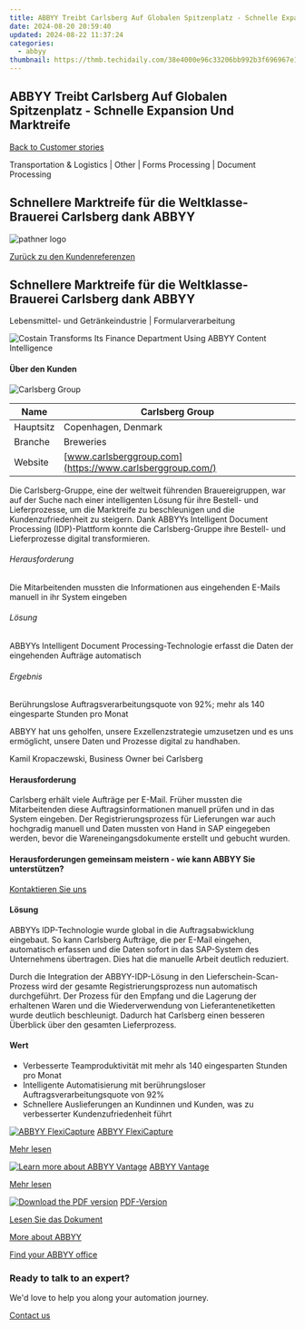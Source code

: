 ```yaml
---
title: ABBYY Treibt Carlsberg Auf Globalen Spitzenplatz - Schnelle Expansion Und Marktreife
date: 2024-08-20 20:59:40
updated: 2024-08-22 11:37:24
categories:
  - abbyy
thumbnail: https://thmb.techidaily.com/38e4000e96c33206bb992b3f696967e164e1f69dc3c8232613dcea5c215cabc4.jpg
---
```


## ABBYY Treibt Carlsberg Auf Globalen Spitzenplatz - Schnelle Expansion Und Marktreife

[Back to Customer stories](https://tools.techidaily.com/abbyy/products/)

Transportation & Logistics | Other | Forms Processing | Document Processing

## Schnellere Marktreife für die Weltklasse-Brauerei Carlsberg dank ABBYY

![pathner logo](https://content.abbyy.com/-/media/project/abbyy/abbyy/logos-white/de/183496.png?h=40&iar=0&w=120)

[Zurück zu den Kundenreferenzen](https://tools.techidaily.com/abbyy/products/)

## Schnellere Marktreife für die Weltklasse-Brauerei Carlsberg dank ABBYY

Lebensmittel- und Getränkeindustrie | Formularverarbeitung 

![Costain Transforms Its Finance Department Using ABBYY Content Intelligence](https://static4.abbyy.com/abbyycommedia/36081/15063-carlsberg-556x303.png) 

#### Über den Kunden

![Carlsberg Group](https://static5.abbyy.com/abbyycommedia/36017/15064-logo-carlsberg-group.png) 

| Name      | Carlsberg Group                                           |
| --------- | --------------------------------------------------------- |
| Hauptsitz | Copenhagen, Denmark                                       |
| Branche   | Breweries                                                 |
| Website   | [www.carlsberggroup.com](https://www.carlsberggroup.com/) |

Die Carlsberg-Gruppe, eine der weltweit führenden Brauereigruppen, war auf der Suche nach einer intelligenten Lösung für ihre Bestell- und Lieferprozesse, um die Marktreife zu beschleunigen und die Kundenzufriedenheit zu steigern. Dank ABBYYs Intelligent Document Processing (IDP)-Plattform konnte die Carlsberg-Gruppe ihre Bestell- und Lieferprozesse digital transformieren.

###### Herausforderung

Die Mitarbeitenden mussten die Informationen aus eingehenden E-Mails manuell in ihr System eingeben

###### Lösung

ABBYYs Intelligent Document Processing-Technologie erfasst die Daten der eingehenden Aufträge automatisch

###### Ergebnis

Berührungslose Auftragsverarbeitungsquote von 92%; mehr als 140 eingesparte Stunden pro Monat

 ABBYY hat uns geholfen, unsere Exzellenzstrategie umzusetzen und es uns ermöglicht, unsere Daten und Prozesse digital zu handhaben.

 Kamil Kropaczewski, Business Owner bei Carlsberg

#### Herausforderung

Carlsberg erhält viele Aufträge per E-Mail. Früher mussten die Mitarbeitenden diese Auftragsinformationen manuell prüfen und in das System eingeben. Der Registrierungsprozess für Lieferungen war auch hochgradig manuell und Daten mussten von Hand in SAP eingegeben werden, bevor die Wareneingangsdokumente erstellt und gebucht wurden.

#### Herausforderungen gemeinsam meistern - wie kann ABBYY Sie unterstützen?

[Kontaktieren Sie uns](https://tools.techidaily.com/abbyy/products/) 

#### Lösung

ABBYYs IDP-Technologie wurde global in die Auftragsabwicklung eingebaut. So kann Carlsberg Aufträge, die per E-Mail eingehen, automatisch erfassen und die Daten sofort in das SAP-System des Unternehmens übertragen. Dies hat die manuelle Arbeit deutlich reduziert.

Durch die Integration der ABBYY-IDP-Lösung in den Lieferschein-Scan-Prozess wird der gesamte Registrierungsprozess nun automatisch durchgeführt. Der Prozess für den Empfang und die Lagerung der erhaltenen Waren und die Wiederverwendung von Lieferantenetiketten wurde deutlich beschleunigt. Dadurch hat Carlsberg einen besseren Überblick über den gesamten Lieferprozess.

#### Wert

   * Verbesserte Teamproduktivität mit mehr als 140 eingesparten Stunden pro Monat
   * Intelligente Automatisierung mit berührungsloser Auftragsverarbeitungsquote von 92%
   * Schnellere Auslieferungen an Kundinnen und Kunden, was zu verbesserter Kundenzufriedenheit führt

[![ABBYY FlexiCapture](https://static2.abbyy.com/abbyycommedia/21380/4-flexicapture.jpg)](https://tools.techidaily.com/abbyy/products/) [ABBYY FlexiCapture](https://tools.techidaily.com/abbyy/products/) 

[Mehr lesen](https://tools.techidaily.com/abbyy/products/) 

[![Learn more about ABBYY Vantage](https://static2.abbyy.com/abbyycommedia/24337/mailroom_automation_360x162.jpg)](https://tools.techidaily.com/abbyy/products/) [ABBYY Vantage](https://tools.techidaily.com/abbyy/products/) 

[Mehr lesen](https://tools.techidaily.com/abbyy/products/) 

[![Download the PDF version](https://static4.abbyy.com/abbyycommedia/36083/15063-carlsberg-360x162.png)](https://static2.abbyy.com/abbyycommedia/36650/carlsberg-group-breweries-case-study-de.pdf "PDF-Version") [PDF-Version](https://static2.abbyy.com/abbyycommedia/36650/carlsberg-group-breweries-case-study-de.pdf "PDF-Version") 

[Lesen Sie das Dokument](https://static2.abbyy.com/abbyycommedia/36650/carlsberg-group-breweries-case-study-de.pdf "PDF-Version") 

[More about ABBYY](https://tools.techidaily.com/abbyy/products/) 

[Find your ABBYY office](https://tools.techidaily.com/abbyy/products/) 

### Ready to talk to an expert?

We'd love to help you along your automation journey.

[Contact us](https://tools.techidaily.com/abbyy/products/)

<ins class="adsbygoogle"
     style="display:block"
     data-ad-format="autorelaxed"
     data-ad-client="ca-pub-7571918770474297"
     data-ad-slot="1223367746"></ins>



<ins class="adsbygoogle"
     style="display:block"
     data-ad-client="ca-pub-7571918770474297"
     data-ad-slot="8358498916"
     data-ad-format="auto"
     data-full-width-responsive="true"></ins>
